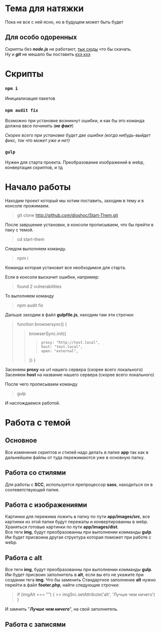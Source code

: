 # Тема для натяжки

Пока не все с ней ясно, но в будущем может быть будет

## Для особо одоренных

Скрипты без ***node.js*** не работают, [тык сюды](https://nodejs.org/ru/) что бы скачать. <br>
Ну и ***git*** не мешало бы поставить [кхэ кхэ](https://git-scm.com/downloads)

# Скрипты

### `npm i`

Инициализация пакетов

### `npm audit fix`

Возможно при установке возникнут ошибки, и как бы это команда должна ввсе починить (***не факт***)

*Скорее всего при установке будет две ошибки (когда нибудь-выйдет фикс, ток что может уже и нет)*


### `gulp`

Нужен для старта проекта. Преобразование изображений в webp, конвертация скриптов, и тд

# Начало работы

Находим проект который мы хотим поставить, заходим в тему и в консоле прожимаем. 

> git clone http://github.com/dioshoc/Start-Them.git

После завршение установки, в консоли прописываем, что бы прейти в паку с темой.

> cd start-them

Следом выполняем команду.

>npm i

Команда которая установит все необходимое для старта.

Если в консоли выскачит ошибки, например:
>found 2 vulnerabilities

То выполняем команду

> npm audit fix

Дальше заходим в файл **gulpfile.js**, находим там эти строчки:

>function browsersync() {
>>	browserSync.init({
>>>		proxy: "http://test.local",
>>>		host: "test.local",
>>>		open: "external",
>>	})
>}

Засеняем **proxy** на url нашего сервера (скорее всего локального) <br>
Засеняем **host** на название нашего сервера (скорее всего локального)

После чего прописываем команду

>gulp

И наслождаемся работой.

# Работа с темой

## Основное

Все изменения скриптов и стилей надо делать в папке **app** так как в дальнейшем файлы от туда пережимаются уже в основную папку.<br>

## Работа со стилями
Для работы с **SCC**, используется препроцессор **sass**, находиться он в соотеветствующей папке.

## Работа с изображениями 
Картинки для пережима ложить в папку по пути **app/images/src**, все картинки из этой папки будут пережаты и конвертированны в webp. Храняться готовые картинки по пути **app/images/dist**. <br>
Все теги **img**, будут преобразованны при выполнении комманды **gulp**. Им будет присвоина другая структура которая поможет при работе с webp.

## Работа с **alt**
Все теги **img**, будут преобразованны при выполнении комманды **gulp**. Им будет присвоин заполнитель в **alt**, если вы его не укажите при создании тега **img**. Что бы заменить Стандартное заполнение **alt** нужно перейти в файл **footer.php**, найти следующие строчки:
>if (imgAlt === "") {
    >>   imgSrc.setAttribute('alt', 'Лучше чем ничего')
>}

И замнить "***Лучше чем ничего***", на свой заполнитель.

## Работа с записями
